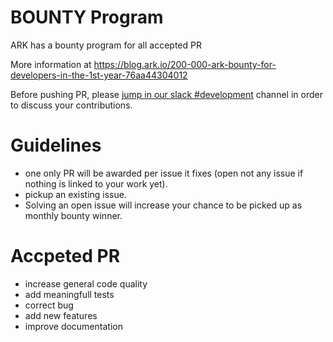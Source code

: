 # BOUNTY Program
ARK has a bounty program for all accepted PR

More information at https://blog.ark.io/200-000-ark-bounty-for-developers-in-the-1st-year-76aa44304012

Before pushing PR, please [jump in our slack #development](https://ark.io/join-ark-slack) channel in order to discuss your contributions.

# Guidelines
- one only PR will be awarded per issue it fixes (open not any issue if nothing is linked to your work yet).
- pickup an existing issue.
- Solving an open issue will increase your chance to be picked up as monthly bounty winner.

# Accpeted PR
- increase general code quality
- add meaningfull tests
- correct bug
- add new features
- improve documentation

